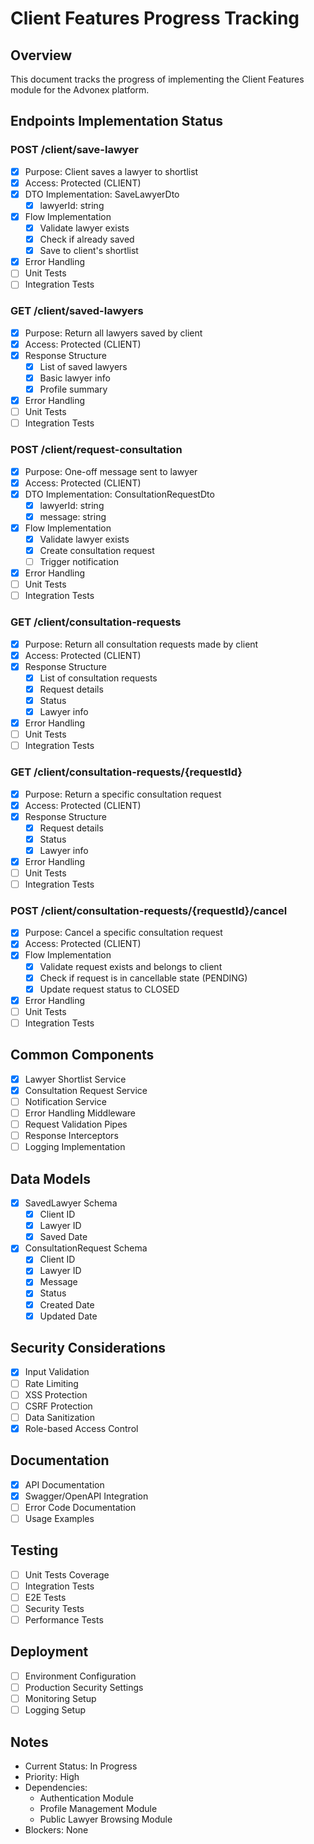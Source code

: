 # Client Features Progress Tracking

## Overview

This document tracks the progress of implementing the Client Features module for the Advonex platform.

## Endpoints Implementation Status

### POST /client/save-lawyer

- [x] Purpose: Client saves a lawyer to shortlist
- [x] Access: Protected (CLIENT)
- [x] DTO Implementation: SaveLawyerDto
  - [x] lawyerId: string
- [x] Flow Implementation
  - [x] Validate lawyer exists
  - [x] Check if already saved
  - [x] Save to client's shortlist
- [x] Error Handling
- [ ] Unit Tests
- [ ] Integration Tests

### GET /client/saved-lawyers

- [x] Purpose: Return all lawyers saved by client
- [x] Access: Protected (CLIENT)
- [x] Response Structure
  - [x] List of saved lawyers
  - [x] Basic lawyer info
  - [x] Profile summary
- [x] Error Handling
- [ ] Unit Tests
- [ ] Integration Tests

### POST /client/request-consultation

- [x] Purpose: One-off message sent to lawyer
- [x] Access: Protected (CLIENT)
- [x] DTO Implementation: ConsultationRequestDto
  - [x] lawyerId: string
  - [x] message: string
- [x] Flow Implementation
  - [x] Validate lawyer exists
  - [x] Create consultation request
  - [ ] Trigger notification
- [x] Error Handling
- [ ] Unit Tests
- [ ] Integration Tests

### GET /client/consultation-requests

- [x] Purpose: Return all consultation requests made by client
- [x] Access: Protected (CLIENT)
- [x] Response Structure
  - [x] List of consultation requests
  - [x] Request details
  - [x] Status
  - [x] Lawyer info
- [x] Error Handling
- [ ] Unit Tests
- [ ] Integration Tests

### GET /client/consultation-requests/{requestId}

- [x] Purpose: Return a specific consultation request
- [x] Access: Protected (CLIENT)
- [x] Response Structure
  - [x] Request details
  - [x] Status
  - [x] Lawyer info
- [x] Error Handling
- [ ] Unit Tests
- [ ] Integration Tests

### POST /client/consultation-requests/{requestId}/cancel

- [x] Purpose: Cancel a specific consultation request
- [x] Access: Protected (CLIENT)
- [x] Flow Implementation
  - [x] Validate request exists and belongs to client
  - [x] Check if request is in cancellable state (PENDING)
  - [x] Update request status to CLOSED
- [x] Error Handling
- [ ] Unit Tests
- [ ] Integration Tests

## Common Components

- [x] Lawyer Shortlist Service
- [x] Consultation Request Service
- [ ] Notification Service
- [ ] Error Handling Middleware
- [ ] Request Validation Pipes
- [ ] Response Interceptors
- [ ] Logging Implementation

## Data Models

- [x] SavedLawyer Schema
  - [x] Client ID
  - [x] Lawyer ID
  - [x] Saved Date
- [x] ConsultationRequest Schema
  - [x] Client ID
  - [x] Lawyer ID
  - [x] Message
  - [x] Status
  - [x] Created Date
  - [x] Updated Date

## Security Considerations

- [x] Input Validation
- [ ] Rate Limiting
- [ ] XSS Protection
- [ ] CSRF Protection
- [ ] Data Sanitization
- [x] Role-based Access Control

## Documentation

- [x] API Documentation
- [x] Swagger/OpenAPI Integration
- [ ] Error Code Documentation
- [ ] Usage Examples

## Testing

- [ ] Unit Tests Coverage
- [ ] Integration Tests
- [ ] E2E Tests
- [ ] Security Tests
- [ ] Performance Tests

## Deployment

- [ ] Environment Configuration
- [ ] Production Security Settings
- [ ] Monitoring Setup
- [ ] Logging Setup

## Notes

- Current Status: In Progress
- Priority: High
- Dependencies:
  - Authentication Module
  - Profile Management Module
  - Public Lawyer Browsing Module
- Blockers: None

